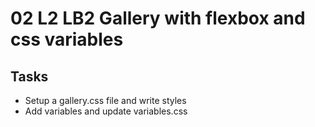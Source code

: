 # 02 L2 LB2 Gallery with flexbox and css variables

## Tasks
- Setup a gallery.css file and write styles
- Add variables and update variables.css
